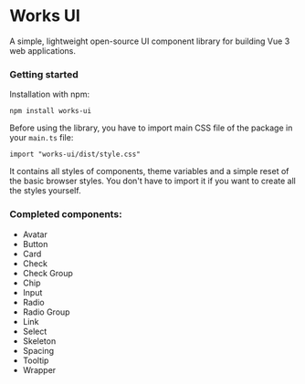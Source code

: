 # Works UI

A simple, lightweight open-source UI component library for building Vue 3 web applications.

### Getting started

Installation with npm:
```
npm install works-ui
```

Before using the library, you have to import main CSS file of the package in your `main.ts` file:

```
import "works-ui/dist/style.css"
```

It contains all styles of components, theme variables and a simple reset of the basic browser styles.
You don't have to import it if you want to create all the styles yourself.

### Completed components:
* Avatar
* Button
* Card
* Check
* Check Group
* Chip
* Input
* Radio
* Radio Group
* Link
* Select
* Skeleton
* Spacing
* Tooltip
* Wrapper
